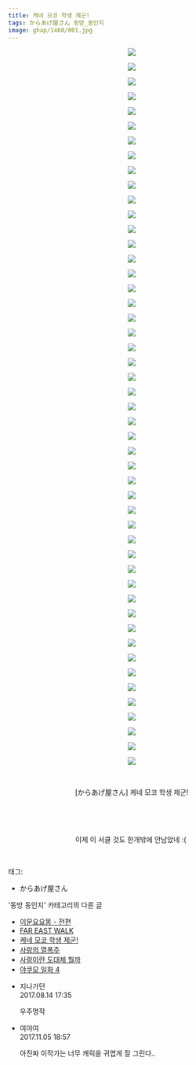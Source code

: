 ```yaml
---
title: 케네 모코 학생 제군!
tags: からあげ屋さん 동방_동인지
image: ghap/1460/001.jpg
---
```

<div class="article">
<p style="text-align: center; clear: none; float: none;"><img src="{{ site.nasurl }}/ghap/1460/001.jpg"/></p>
<p style="text-align: center; clear: none; float: none;"><img src="{{ site.nasurl }}/ghap/1460/002.jpg"/></p>
<p style="text-align: center; clear: none; float: none;"><img src="{{ site.nasurl }}/ghap/1460/003.jpg"/></p>
<p style="text-align: center; clear: none; float: none;"><img src="{{ site.nasurl }}/ghap/1460/004.jpg"/></p>
<p style="text-align: center; clear: none; float: none;"><img src="{{ site.nasurl }}/ghap/1460/005.jpg"/></p>
<p style="text-align: center; clear: none; float: none;"><img src="{{ site.nasurl }}/ghap/1460/006.jpg"/></p>
<p style="text-align: center; clear: none; float: none;"><img src="{{ site.nasurl }}/ghap/1460/007.jpg"/></p>
<p style="text-align: center; clear: none; float: none;"><img src="{{ site.nasurl }}/ghap/1460/008.jpg"/></p>
<p style="text-align: center; clear: none; float: none;"><img src="{{ site.nasurl }}/ghap/1460/009.jpg"/></p>
<p style="text-align: center; clear: none; float: none;"><img src="{{ site.nasurl }}/ghap/1460/010.jpg"/></p>
<p style="text-align: center; clear: none; float: none;"><img src="{{ site.nasurl }}/ghap/1460/011.jpg"/></p>
<p style="text-align: center; clear: none; float: none;"><img src="{{ site.nasurl }}/ghap/1460/012.jpg"/></p>
<p style="text-align: center; clear: none; float: none;"><img src="{{ site.nasurl }}/ghap/1460/013.jpg"/></p>
<p style="text-align: center; clear: none; float: none;"><img src="{{ site.nasurl }}/ghap/1460/014.jpg"/></p>
<p style="text-align: center; clear: none; float: none;"><img src="{{ site.nasurl }}/ghap/1460/015.jpg"/></p>
<p style="text-align: center; clear: none; float: none;"><img src="{{ site.nasurl }}/ghap/1460/016.jpg"/></p>
<p style="text-align: center; clear: none; float: none;"><img src="{{ site.nasurl }}/ghap/1460/017.jpg"/></p>
<p style="text-align: center; clear: none; float: none;"><img src="{{ site.nasurl }}/ghap/1460/018.jpg"/></p>
<p style="text-align: center; clear: none; float: none;"><img src="{{ site.nasurl }}/ghap/1460/019.jpg"/></p>
<p style="text-align: center; clear: none; float: none;"><img src="{{ site.nasurl }}/ghap/1460/020.jpg"/></p>
<p style="text-align: center; clear: none; float: none;"><img src="{{ site.nasurl }}/ghap/1460/021.jpg"/></p>
<p style="text-align: center; clear: none; float: none;"><img src="{{ site.nasurl }}/ghap/1460/022.jpg"/></p>
<p style="text-align: center; clear: none; float: none;"><img src="{{ site.nasurl }}/ghap/1460/023.jpg"/></p>
<p style="text-align: center; clear: none; float: none;"><img src="{{ site.nasurl }}/ghap/1460/024.jpg"/></p>
<p style="text-align: center; clear: none; float: none;"><img src="{{ site.nasurl }}/ghap/1460/025.jpg"/></p>
<p style="text-align: center; clear: none; float: none;"><img src="{{ site.nasurl }}/ghap/1460/026.jpg"/></p>
<p style="text-align: center; clear: none; float: none;"><img src="{{ site.nasurl }}/ghap/1460/027.jpg"/></p>
<p style="text-align: center; clear: none; float: none;"><img src="{{ site.nasurl }}/ghap/1460/028.jpg"/></p>
<p style="text-align: center; clear: none; float: none;"><img src="{{ site.nasurl }}/ghap/1460/029.jpg"/></p>
<p style="text-align: center; clear: none; float: none;"><img src="{{ site.nasurl }}/ghap/1460/030.jpg"/></p>
<p style="text-align: center; clear: none; float: none;"><img src="{{ site.nasurl }}/ghap/1460/031.jpg"/></p>
<p style="text-align: center; clear: none; float: none;"><img src="{{ site.nasurl }}/ghap/1460/032.jpg"/></p>
<p style="text-align: center; clear: none; float: none;"><img src="{{ site.nasurl }}/ghap/1460/033.jpg"/></p>
<p style="text-align: center; clear: none; float: none;"><img src="{{ site.nasurl }}/ghap/1460/034.jpg"/></p>
<p style="text-align: center; clear: none; float: none;"><img src="{{ site.nasurl }}/ghap/1460/035.jpg"/></p>
<p style="text-align: center; clear: none; float: none;"><img src="{{ site.nasurl }}/ghap/1460/036.jpg"/></p>
<p style="text-align: center; clear: none; float: none;"><img src="{{ site.nasurl }}/ghap/1460/037.jpg"/></p>
<p style="text-align: center; clear: none; float: none;"><img src="{{ site.nasurl }}/ghap/1460/038.jpg"/></p>
<p style="text-align: center; clear: none; float: none;"><img src="{{ site.nasurl }}/ghap/1460/039.jpg"/></p>
<p style="text-align: center; clear: none; float: none;"><img src="{{ site.nasurl }}/ghap/1460/040.jpg"/></p>
<p style="text-align: center; clear: none; float: none;"><img src="{{ site.nasurl }}/ghap/1460/041.jpg"/></p>
<p style="text-align: center; clear: none; float: none;"><img src="{{ site.nasurl }}/ghap/1460/042.jpg"/></p>
<p style="text-align: center; clear: none; float: none;"><img src="{{ site.nasurl }}/ghap/1460/043.jpg"/></p>
<p style="text-align: center; clear: none; float: none;"><img src="{{ site.nasurl }}/ghap/1460/044.jpg"/></p>
<p style="text-align: center; clear: none; float: none;"><img src="{{ site.nasurl }}/ghap/1460/045.jpg"/></p>
<p style="text-align: center; clear: none; float: none;"><img src="{{ site.nasurl }}/ghap/1460/046.jpg"/></p>
<p style="text-align: center; clear: none; float: none;"><img src="{{ site.nasurl }}/ghap/1460/047.jpg"/></p>
<p style="text-align: center; clear: none; float: none;"><img src="{{ site.nasurl }}/ghap/1460/048.jpg"/></p>
<p style="text-align: center; clear: none; float: none;"><img src="{{ site.nasurl }}/ghap/1460/049.jpg"/></p>
<p style="text-align: center; clear: none; float: none;"><br/></p>
<p style="text-align: center; clear: none; float: none;">[からあげ屋さん] 케네 모코 학생 제군!</p>
<p style="text-align: center; clear: none; float: none;"><br/></p>
<p style="text-align: center; clear: none; float: none;"><br/></p>
<p style="text-align: center; clear: none; float: none;">이제 이 서클 것도 한개밖에 안남았네 :( </p>
<p><br/></p>
</div><div class="tagTrail">
<p>태그: </p>
<ul>
<li>からあげ屋さん</li>
</ul>
</div><div class="another">
<p>'동방 동인지' 카테고리의 다른 글</p>
<ul>
<li><a href="/2016-08-10-ghap_1462">이문요요몽 - 전편</a></li>
<li><a href="/2016-08-10-ghap_1461">FAR EAST WALK</a></li>
<li><a href="/2016-08-10-ghap_1460">케네 모코 학생 제군!</a></li>
<li><a href="/2016-08-10-ghap_1459">사랑의 열폭주</a></li>
<li><a href="/2016-08-10-ghap_1458">사랑이란 도대체 뭘까</a></li>
<li><a href="/2016-08-10-ghap_1457">야쿠모 일화 4</a></li>
</ul>
</div><div class="cb_module cb_fluid">
<div class="cb_wrt cb_profile">
<div class="comment">
<ul>
<li class="cb_thumb_off" id="comment15059411">
<div class="cb_comment_area">
<div class="cb_info_area">
<div class="cb_section">
<span class="cb_nick_name">지나가던</span>
</div>
<div class="cb_section">
<span class="cb_date">2017.08.14 17:35 </span>
</div>
</div>
<div class="cb_dsc_comment">
<p class="cb_dsc">
											우주명작
										</p>
</div>
</div></li>
<li class="cb_thumb_off" id="comment15123352">
<div class="cb_comment_area">
<div class="cb_info_area">
<div class="cb_section">
<span class="cb_nick_name">여야여</span>
</div>
<div class="cb_section">
<span class="cb_date">2017.11.05 18:57 </span>
</div>
</div>
<div class="cb_dsc_comment">
<p class="cb_dsc">
											아진짜 이작가는 너무 캐릭을 귀엽게 잘 그린다..
										</p>
</div>
</div></li>
</ul>
</div>
</div><!-- commentList close -->
</div>